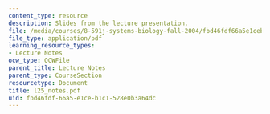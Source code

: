 ```yaml
---
content_type: resource
description: Slides from the lecture presentation.
file: /media/courses/8-591j-systems-biology-fall-2004/fbd46fdf66a5e1ceb1c1528e0b3a64dc_l25_notes.pdf
file_type: application/pdf
learning_resource_types:
- Lecture Notes
ocw_type: OCWFile
parent_title: Lecture Notes
parent_type: CourseSection
resourcetype: Document
title: l25_notes.pdf
uid: fbd46fdf-66a5-e1ce-b1c1-528e0b3a64dc
---
```

